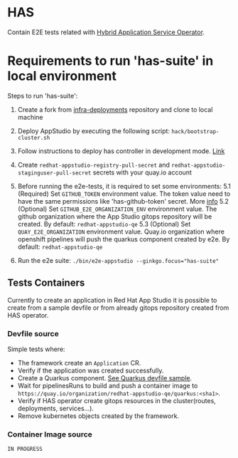 # HAS

Contain E2E tests related with [Hybrid Application Service Operator](https://github.com/redhat-appstudio/application-service).

# Requirements to run 'has-suite' in local environment

Steps to run 'has-suite':

1) Create a fork from [infra-deployments](https://github.com/redhat-appstudio/infra-deployments) repository and clone to local machine
2) Deploy AppStudio by executing the following script: `hack/bootstrap-cluster.sh`
3) Follow instructions to deploy has controller in development mode. [Link](https://github.com/redhat-appstudio/infra-deployments#optional-configure-has-github-organization)
4) Create `redhat-appstudio-registry-pull-secret` and `redhat-appstudio-staginguser-pull-secret` secrets with your quay.io account
5) Before running the e2e-tests, it is required to set some environments:
    5.1 (Required) Set `GITHUB_TOKEN` environment value. The token value need to have the same permissions like 'has-github-token' secret. More [info](https://github.com/redhat-appstudio/application-service#creating-a-github-secret-for-has)
    5.2 (Optional) Set `GITHUB_E2E_ORGANIZATION_ENV` environment value. The github organization where the App Studio gitops repository will be created. By default: `redhat-appstudio-qe`
    5.3 (Optional) Set `QUAY_E2E_ORGANIZATION` environment value. Quay.io organization where openshift pipelines will push the quarkus component created by e2e. By default: `redhat-appstudio-qe`

6) Run the e2e suite: `./bin/e2e-appstudio --ginkgo.focus="has-suite"`

## Tests Containers

Currently to create an application in Red Hat App Studio it is possible to create from a sample devfile or from already gitops repository created from HAS operator.

### Devfile source

Simple tests where:

* The framework create an `Application` CR.
* Verify if the application was created successfully.
* Create a Quarkus component. [See Quarkus devfile sample](https://github.com/redhat-appstudio-qe/devfile-sample-code-with-quarkus).
* Wait for pipelinesRuns to build and push a container image to `https://quay.io/organization/redhat-appstudio-qe/quarkus:<sha1>`.
* Verify if HAS operator create gitops resources in the cluster(routes, deployments, services...).
* Remove kubernetes objects created by the framework.

### Container Image source

```IN PROGRESS```

